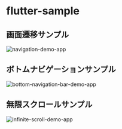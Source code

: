 # flutter-sample

## 画面遷移サンプル
![navigation-demo-app](https://github.com/kyklades/flutter-sample/blob/images/navigation-demo-app.gif)

## ボトムナビゲーションサンプル
![bottom-navigation-bar-demo-app](https://github.com/kyklades/flutter-sample/blob/images/bottom-navigation-bar-demo.gif)

## 無限スクロールサンプル
![infinite-scroll-demo-app](https://github.com/kyklades/flutter-sample/blob/images/infinite-scroll-demo-app.gif)
